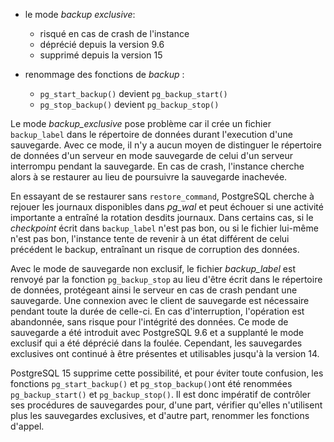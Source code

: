 <!--
Les sources pour ce sujet sont :

* https://www.postgresql.org/message-id/flat/CAHg+QDfiM+WU61tF6=nPZocMZvHDzCK47Kneyb0ZRULYzV5sKQ@mail.gmail.com
* https://commitfest.postgresql.org/35/?text=&status=4&targetversion=5&author=-1&reviewer=-1&sortkey=

-->

<div class="slide-content">

  * le mode _backup exclusive_:
    + risqué en cas de crash de l'instance
    + déprécié depuis la version 9.6
    + supprimé depuis la version 15

  * renommage des fonctions de _backup_ :
    + `pg_start_backup()` devient `pg_backup_start()`
    + `pg_stop_backup()` devient `pg_backup_stop()`

</div>

<div class="notes">

Le mode _backup_exclusive_ pose problème car il crée un fichier `backup_label` dans le répertoire de données durant l'execution d'une sauvegarde. Avec ce mode, il n'y a aucun moyen de distinguer le répertoire de données d'un serveur en mode sauvegarde de celui d'un serveur interrompu pendant la sauvegarde. En cas de crash, l'instance cherche alors à se restaurer au lieu de poursuivre la sauvegarde inachevée. 

En essayant de se restaurer sans `restore_command`, PostgreSQL cherche à rejouer les journaux disponibles dans _pg\_wal_ et peut échouer si une activité importante a entraîné la rotation desdits journaux. Dans certains cas, si le _checkpoint_ écrit dans `backup_label` n'est pas bon, ou si le fichier lui-même n'est pas bon, l'instance tente de revenir à un état différent de celui précédent le backup, entraînant un risque de corruption des données. 

Avec le mode de sauvegarde non exclusif, le fichier _backup_label_ est renvoyé par la fonction `pg_backup_stop` au lieu d'être écrit dans le répertoire de données, protégeant ainsi le serveur en cas de crash pendant une sauvegarde. Une connexion avec le client de sauvegarde est nécessaire pendant toute la durée de celle-ci. En cas d'interruption, l'opération est abandonnée, sans risque pour l'intégrité des données. Ce mode de sauvegarde a été introduit avec PostgreSQL 9.6 et a supplanté le mode exclusif qui a été déprécié dans la foulée. Cependant, les sauvegardes exclusives ont continué à être présentes et utilisables jusqu'à la version 14. 

PostgreSQL 15 supprime cette possibilité, et pour éviter toute confusion, les fonctions `pg_start_backup()` et `pg_stop_backup()`ont été renommées `pg_backup_start()` et `pg_backup_stop()`. Il est donc impératif de contrôler ses procédures de sauvegardes pour, d'une part, vérifier qu'elles n'utilisent plus les sauvegardes exclusives, et d'autre part, renommer les fonctions d'appel.


<!-- Note
à améliorer / illustrer éventuellement
<!-->
</div>
